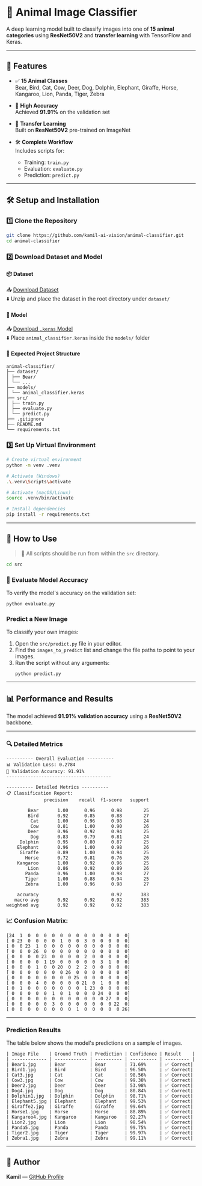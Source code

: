 # 🐅 Animal Image Classifier

A deep learning model built to classify images into one of **15 animal categories** using **ResNet50V2** and **transfer learning** with TensorFlow and Keras.

---

## 🌟 Features

- ✅ **15 Animal Classes**  
  Bear, Bird, Cat, Cow, Deer, Dog, Dolphin, Elephant, Giraffe, Horse, Kangaroo, Lion, Panda, Tiger, Zebra

- 🚀 **High Accuracy**  
  Achieved **91.91%** on the validation set

- 🧠 **Transfer Learning**  
  Built on **ResNet50V2** pre-trained on ImageNet

- 🛠️ **Complete Workflow**  
  Includes scripts for:
  - Training: `train.py`
  - Evaluation: `evaluate.py`
  - Prediction: `predict.py`

---

## 🛠️ Setup and Installation

### 1️⃣ Clone the Repository

```bash
git clone https://github.com/kamil-ai-vision/animal-classifier.git
cd animal-classifier
```

### 2️⃣ Download Dataset and Model

#### 📦 Dataset  
📥 [Download Dataset](https://drive.google.com/drive/folders/1aMS4baJ0q-q-w4MI-jJ_NS57H-4_egNo?usp=sharing)  
⬇️ Unzip and place the dataset in the root directory under `dataset/`

#### 🧠 Model  
📥 [Download `.keras` Model](https://drive.google.com/file/d/14EeLhg_oBVpryk69V3qzX2sx2qn7U_Zu/view?usp=sharing)  
⬇️ Place `animal_classifier.keras` inside the `models/` folder

#### 📁 Expected Project Structure

```
animal-classifier/
├── dataset/
│ ├── Bear/
│ └── ...
├── models/
│ └── animal_classifier.keras
├── src/
│ ├── train.py
│ ├── evaluate.py
│ └── predict.py
├── .gitignore
├── README.md
└── requirements.txt
```

### 3️⃣ Set Up Virtual Environment

```bash
# Create virtual environment
python -m venv .venv

# Activate (Windows)
.\.venv\Scripts\activate

# Activate (macOS/Linux)
source .venv/bin/activate

# Install dependencies
pip install -r requirements.txt
```

---

## 🚀 How to Use

> 📁 All scripts should be run from within the `src` directory.

```bash
cd src
```

### 🧪 Evaluate Model Accuracy

To verify the model's accuracy on the validation set:

```
python evaluate.py
```

### Predict a New Image

To classify your own images:
1. Open the `src/predict.py` file in your editor.
2. Find the  `images_to_predict` list and change the file paths to point to your images.
3. Run the script without any arguments:
   ```
   python predict.py
   ```

---

## 📊 Performance and Results

The model achieved **91.91% validation accuracy** using a **ResNet50V2** backbone.

---

### 🔍 Detailed Metrics
```
---------- Overall Evaluation ----------
📊 Validation Loss: 0.2784
🎯 Validation Accuracy: 91.91%
---------------------------------------
```
```
---------- Detailed Metrics ----------
📋 Classification Report:
              precision    recall  f1-score   support

        Bear       1.00      0.96      0.98        25
        Bird       0.92      0.85      0.88        27
         Cat       1.00      0.96      0.98        24
         Cow       0.81      1.00      0.90        26
        Deer       0.96      0.92      0.94        25
         Dog       0.83      0.79      0.81        24
     Dolphin       0.95      0.80      0.87        25
    Elephant       0.96      1.00      0.98        26
     Giraffe       0.89      1.00      0.94        25
       Horse       0.72      0.81      0.76        26
    Kangaroo       1.00      0.92      0.96        25
        Lion       0.86      0.92      0.89        26
       Panda       0.96      1.00      0.98        27
       Tiger       1.00      0.88      0.94        25
       Zebra       1.00      0.96      0.98        27

    accuracy                           0.92       383
   macro avg       0.92      0.92      0.92       383
weighted avg       0.92      0.92      0.92       383
```

### 📈 Confusion Matrix:
```
[24  1  0  0  0  0  0  0  0  0  0  0  0  0  0]
[ 0 23  0  0  0  0  1  0  0  3  0  0  0  0  0]
[ 0  0 23  1  0  0  0  0  0  0  0  0  0  0  0]
[ 0  0  0 26  0  0  0  0  0  0  0  0  0  0  0]
[ 0  0  0  0 23  0  0  0  0  2  0  0  0  0  0]
[ 0  0  0  0  1 19  0  0  0  0  0  3  1  0  0]
[ 0  0  0  1  0  0 20  0  2  2  0  0  0  0  0]
[ 0  0  0  0  0  0  0 26  0  0  0  0  0  0  0]
[ 0  0  0  0  0  0  0  0 25  0  0  0  0  0  0]
[ 0  0  0  4  0  0  0  0  0 21  0  1  0  0  0]
[ 0  1  0  0  0  0  0  0  0  1 23  0  0  0  0]
[ 0  0  0  0  0  1  0  1  0  0  0 24  0  0  0]
[ 0  0  0  0  0  0  0  0  0  0  0  0 27  0  0]
[ 0  0  0  0  0  3  0  0  0  0  0  0  0 22  0]
[ 0  0  0  0  0  0  0  0  1  0  0  0  0  0 26]
```

---

### Prediction Results

The table below shows the model's predictions on a sample of images.

```
| Image File    | Ground Truth | Prediction | Confidence | Result    |
| ------------- | ------------ | ---------- | ---------- | --------- |
| Bear1.jpg     | Bear         | Bear       | 71.69%     | ✅ Correct|
| Bird1.jpg     | Bird         | Bird       | 96.50%     | ✅ Correct|
| Cat3.jpg      | Cat          | Cat        | 98.56%     | ✅ Correct|
| Cow3.jpg      | Cow          | Cow        | 99.38%     | ✅ Correct|
| Deer2.jpg     | Deer         | Deer       | 53.98%     | ✅ Correct|
| Dog4.jpg      | Dog          | Dog        | 80.84%     | ✅ Correct|
| Dolphin1.jpg  | Dolphin      | Dolphin    | 98.71%     | ✅ Correct|
| Elephant5.jpg | Elephant     | Elephant   | 99.53%     | ✅ Correct|
| Giraffe2.jpg  | Giraffe      | Giraffe    | 99.64%     | ✅ Correct|
| Horse1.jpg    | Horse        | Horse      | 88.89%     | ✅ Correct|
| Kangaroo4.jpg | Kangaroo     | Kangaroo   | 92.27%     | ✅ Correct|
| Lion2.jpg     | Lion         | Lion       | 98.54%     | ✅ Correct|
| Panda5.jpg    | Panda        | Panda      | 99.75%     | ✅ Correct|
| Tiger2.jpg    | Tiger        | Tiger      | 99.97%     | ✅ Correct|
| Zebra1.jpg    | Zebra        | Zebra      | 99.11%     | ✅ Correct|
```

---

## 👤 Author

**Kamil** — [GitHub Profile](https://github.com/kamil-ai-vision)
